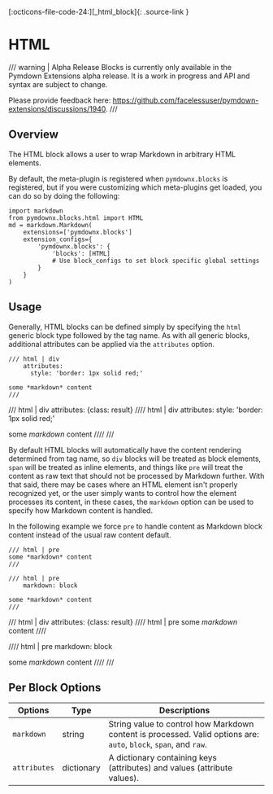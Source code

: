 [:octicons-file-code-24:][_html_block]{: .source-link }

# HTML

/// warning | Alpha Release
Blocks is currently only available in the Pymdown Extensions alpha release. It is a work in progress and API and
syntax are subject to change.

Please provide feedback here: https://github.com/facelessuser/pymdown-extensions/discussions/1940.
///

## Overview

The HTML block allows a user to wrap Markdown in arbitrary HTML elements.

By default, the meta-plugin is registered when `pymdownx.blocks` is registered, but if you were customizing which
meta-plugins get loaded, you can do so by doing the following:

```py3
import markdown
from pymdownx.blocks.html import HTML
md = markdown.Markdown(
    extensions=['pymdownx.blocks']
    extension_configs={
        'pymdownx.blocks': {
            'blocks': [HTML]
            # Use block_configs to set block specific global settings
        }
    }
)
```

## Usage

Generally, HTML blocks can be defined simply by specifying the `html` generic block type followed by the tag name. As
with all generic blocks, additional attributes can be applied via the `attributes` option.

```text title="Example: HTML"
/// html | div
    attributes:
      style: 'border: 1px solid red;'

some *markdown* content
///
```

/// html | div
    attributes: {class: result}
//// html | div
    attributes:
      style: 'border: 1px solid red;'

some *markdown* content
////
///

By default HTML blocks will automatically have the content rendering determined from tag name, so `div` blocks will be
treated as block elements, `span` will be treated as inline elements, and things like `pre` will treat the content as
raw text that should not be processed by Markdown further. With that said, there may be cases where an HTML element
isn't properly recognized yet, or the user simply wants to control how the element processes its content, in these
cases, the `markdown` option can be used to specify how Markdown content is handled.

In the following example we force `pre` to handle content as Markdown block content instead of the usual raw content
default.

```text title="Example: Pre as Block"
/// html | pre
some *markdown* content
///

/// html | pre
    markdown: block

some *markdown* content
///
```

/// html | div
    attributes: {class: result}
//// html | pre
some *markdown* content
////

//// html | pre
    markdown: block

some *markdown* content
////
///

## Per Block Options

Options      | Type       | Descriptions
------------ | ---------- | ------------
`markdown`   | string     | String value to control how Markdown content is processed. Valid options are: `auto`, `block`, `span`, and `raw`.
`attributes` | dictionary | A dictionary containing keys (attributes) and values (attribute values).
